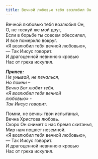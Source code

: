 ```yaml
---
title: Вечной любовью тебя возлюбил Он
---
```


Вечной любовью тебя возлюбил Он,  
О, не тоскуй же мой друг,  
Если в борьбе ты совсем обессилел,  
И все померкло вокруг.  
«Я возлюбил тебя вечной любовью»,  
— Так Иисус говорит.  
И драгоценной невинною кровью  
Нас от греха искупил. 

*__Припев:__  
Не унывай, не печалься,  
Но помни –  
Вечно Бог любит тебя.  
«Я возлюбил тебя вечной  
любовью» -  
Так Иисус говорит.* 

Помни, не вечны твои испытанья,  
Вечна Христова любовь.  
Скоро Он снимет с нас бремя скитанья,  
Мир нам пошлет неземной.  
«Я возлюбил тебя вечной любовью»,  
— Так Иисус говорит.  
И драгоценной невинною кровью  
Нас от греха искупил.
